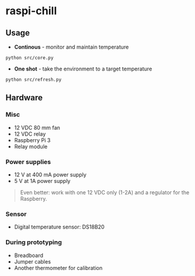 # raspi-chill

## Usage

- **Continous** - monitor and maintain temperature

`python src/core.py`

- **One shot** - take the environment to a target temperature

`python src/refresh.py`

## Hardware

### Misc

- 12 VDC 80 mm fan
- 12 VDC relay
- Raspberry Pi 3
- Relay module

### Power supplies

- 12 V at 400 mA power supply
- 5 V at 1A power supply

> Even better: work with one 12 VDC only (1-2A) and a regulator for the Raspberry.

### Sensor

- Digital temperature sensor: DS18B20

### During prototyping

- Breadboard
- Jumper cables
- Another thermometer for calibration

